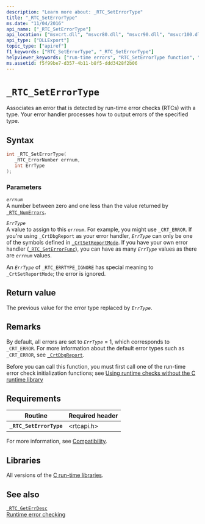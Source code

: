 ```yaml
---
description: "Learn more about: _RTC_SetErrorType"
title: "_RTC_SetErrorType"
ms.date: "11/04/2016"
api_name: ["_RTC_SetErrorType"]
api_location: ["msvcrt.dll", "msvcr80.dll", "msvcr90.dll", "msvcr100.dll", "msvcr100_clr0400.dll", "msvcr110.dll", "msvcr110_clr0400.dll", "msvcr120.dll", "msvcr120_clr0400.dll", "ucrtbase.dll"]
api_type: ["DLLExport"]
topic_type: ["apiref"]
f1_keywords: ["RTC_SetErrorType", "_RTC_SetErrorType"]
helpviewer_keywords: ["run-time errors", "RTC_SetErrorType function", "_RTC_SetErrorType function"]
ms.assetid: f5f99be7-d357-4b11-b8f5-ddd3428f2b06
---
```

# `_RTC_SetErrorType`

Associates an error that is detected by run-time error checks (RTCs) with a type. Your error handler processes how to output errors of the specified type.

## Syntax

```C
int _RTC_SetErrorType(
   _RTC_ErrorNumber errnum,
   int ErrType
);
```

### Parameters

*`errnum`*\
A number between zero and one less than the value returned by [`_RTC_NumErrors`](rtc-numerrors.md).

*`ErrType`*\
A value to assign to this *`errnum`*. For example, you might use `_CRT_ERROR`. If you're using `_CrtDbgReport` as your error handler, *`ErrType`* can only be one of the symbols defined in [`_CrtSetReportMode`](crtsetreportmode.md). If you have your own error handler ([`_RTC_SetErrorFunc`](rtc-seterrorfunc.md)), you can have as many *`ErrType`* values as there are *`errnum`* values.

An *`ErrType`* of `_RTC_ERRTYPE_IGNORE` has special meaning to `_CrtSetReportMode`; the error is ignored.

## Return value

The previous value for the error type replaced by *`ErrType`*.

## Remarks

By default, all errors are set to *`ErrType`* = 1, which corresponds to `_CRT_ERROR`. For more information about the default error types such as `_CRT_ERROR`, see [`_CrtDbgReport`](crtdbgreport-crtdbgreportw.md).

Before you can call this function, you must first call one of the run-time error check initialization functions; see [Using runtime checks without the C runtime library](/visualstudio/debugger/using-run-time-checks-without-the-c-run-time-library)

## Requirements

| Routine | Required header |
|---|---|
| **`_RTC_SetErrorType`** | \<rtcapi.h> |

For more information, see [Compatibility](../compatibility.md).

## Libraries

All versions of the [C run-time libraries](../crt-library-features.md).

## See also

[`_RTC_GetErrDesc`](rtc-geterrdesc.md)\
[Runtime error checking](../run-time-error-checking.md)
